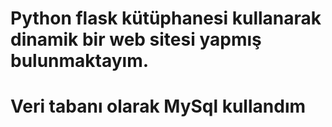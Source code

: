 # Python flask kütüphanesi kullanarak dinamik bir web sitesi yapmış bulunmaktayım.
# Veri tabanı olarak MySql kullandım
